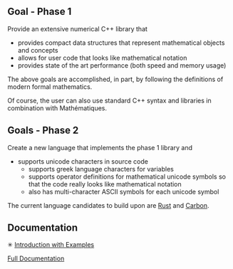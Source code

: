 
## Goal - Phase 1

Provide an extensive numerical C++ library that 
* provides compact data structures that represent mathematical objects and concepts
* allows for user code that looks like mathematical notation 
* provides state of the art performance (both speed and memory usage)

The above goals are accomplished, in part, by following the definitions of modern formal mathematics.

Of course, the user can also use standard C++ syntax and libraries in combination with Mathématiques.

## Goals - Phase 2

Create a new language that implements the phase 1 library and
* supports unicode characters in source code 
  + supports greek language characters for variables
  + supports operator definitions for mathematical unicode symbols so that the code really looks like mathematical notation
  + also has multi-character ASCII symbols for each unicode symbol

The current language candidates to build upon are [Rust](https://en.wikipedia.org/wiki/Rust_(programming_language)) and [Carbon](https://en.wikipedia.org/wiki/Carbon_(programming_language)).

## Documentation

✳ [Introduction with Examples](doc/intro/README.md)

[Full Documentation](doc/README.md)



